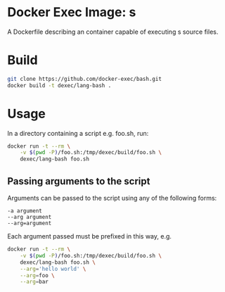 # Docker Exec Image: s

A Dockerfile describing an container capable of executing s source files.

# Build

```sh
git clone https://github.com/docker-exec/bash.git
docker build -t dexec/lang-bash .
```

# Usage

In a directory containing a script e.g. foo.sh, run:

```sh
docker run -t --rm \
    -v $(pwd -P)/foo.sh:/tmp/dexec/build/foo.sh \
    dexec/lang-bash foo.sh
```

## Passing arguments to the script

Arguments can be passed to the script using any of the following forms:

```
-a argument
--arg argument
--arg=argument
```

Each argument passed must be prefixed in this way, e.g.

```sh
docker run -t --rm \
    -v $(pwd -P)/foo.sh:/tmp/dexec/build/foo.sh \
    dexec/lang-bash foo.sh \
    --arg='hello world' \
    --arg=foo \
    --arg=bar
```
